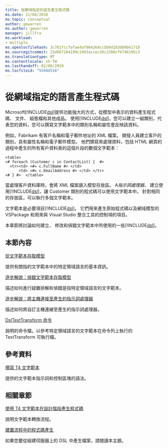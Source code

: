 ```yaml
---
title: 從網域指定的語言產生程式碼
ms.date: 11/04/2016
ms.topic: conceptual
author: gewarren
ms.author: gewarren
manager: jillfra
ms.workload:
- multiple
ms.openlocfilehash: 3c761fccfafae4af864264cc5b9d103d09b61710
ms.sourcegitcommit: 21d667104199c2493accec20c2388cf674b195c3
ms.translationtype: MT
ms.contentlocale: zh-TW
ms.lasthandoff: 02/08/2019
ms.locfileid: "55944516"
---
```

# <a name="generating-code-from-a-domain-specific-language"></a>從網域指定的語言產生程式碼
Microsoft[!INCLUDE[dsl](../modeling/includes/dsl_md.md)]提供功能強大的方式，從模型中表示的資料產生程式碼、 文件、 組態檔和其他成品。 使用[!INCLUDE[dsl](../modeling/includes/dsl_md.md)]，您可以建立一組類別，代表您的資料，您可以撰寫文字範本中的類別名稱和屬性會反映該資料。

 例如，Fabrikam 有客戶名稱和電子郵件地址的 XML 檔案。 開發人員建立客戶的類別，具有屬性名稱和電子郵件模型。 他們撰寫來處理資料，包括 HTML 網頁的過程中產生的所有客戶資料表的這個片段的數個文字範本：

```
<table>
<# foreach (Customer c in ContactList) {  #>
  <tr><td> <#= c.FullName #> </td>
      <td> <#= c.EmailAddress #> </td> </tr>
<# } #>  </table>
```

 當處理客戶資料庫時，會將 XML 檔案讀入模型存放區。 A*指示詞處理器*、 建立使用[!INCLUDE[dsl](../modeling/includes/dsl_md.md)]，讓 Customer 類別的程式碼可以使用文字範本中。 針對相同的存放區，可以執行多個文字範本。

 文字範本是必要項目[!INCLUDE[dsl](../modeling/includes/dsl_md.md)]。 它們用來產生原始程式碼以及網域模型的 VSPackage 和用來與 Visual Studio 整合工具的控制項的項目。

 本章節將討論如何建立、 修改和偵錯文字範本中所使用的一些[!INCLUDE[dsl](../modeling/includes/dsl_md.md)]。

## <a name="in-this-section"></a>本節內容
 [從文字範本存取模型](../modeling/accessing-models-from-text-templates.md)

 提供有關指的文字範本中的特定領域語言的基本資訊。

 [逐步解說：偵錯文字範本存取模型](../modeling/walkthrough-debugging-a-text-template-that-accesses-a-model.md)

 描述如何進行疑難排解和偵錯是指特定領域語言的文字範本。

 [逐步解說：將主機連接至產生的指示詞處理器](../modeling/walkthrough-connecting-a-host-to-a-generated-directive-processor.md)

 描述如何將自訂主機連線至產生的指示詞處理器。

 [DslTextTransform 命令](../modeling/the-dsltexttransform-command.md)

 說明的命令檔，以參考特定領域語言的文字範本在命令列上執行的 TextTransform 可執行檔。

## <a name="reference"></a>參考資料
 [撰寫 T4 文字範本](../modeling/writing-a-t4-text-template.md)

 提供的文字範本指示詞和控制區塊的語法。

## <a name="related-sections"></a>相關章節
 [使用 T4 文字範本在設計階段產生程式碼](../modeling/design-time-code-generation-by-using-t4-text-templates.md)

 說明文字範本轉換流程。

 [建置流程中的程式碼產生](../modeling/code-generation-in-a-build-process.md)

 如果您要從組建伺服器上的 DSL 中產生檔案，請閱讀本主題。